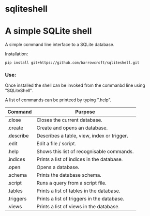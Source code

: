 # sqliteshell
# A simple SQLite shell

A simple command line interface to a SQLite database.

Installation: 

`pip install git+https://github.com/barrowcroft/sqliteshell.git`


### Use:

Once installed the shell can be invoked from the commanbd line using "SQLiteShell".

A list of commands can be printeed by typing ".help".

| Command                        | Purpose                          |
|-------------------------------|----------------------------------|
|.close|Closes the current database.|
|.create|Create and opens an database.
|.describe|Describes a table, view, index or trigger.|
|.edit|Edit a file / script.|
|.help|Shows this list of recognisable commands.|
|.indices|Prints a list of indices in the database.|
|.open|Opens a database.|
|.schema|Prints the database schema.|
|.script|Runs a query from a script file.|
|.tables|Prints a list of tables in the database.|
|.triggers|Prints a list of triggers in the database.|
|.views| Prints a list of views in the database.|

